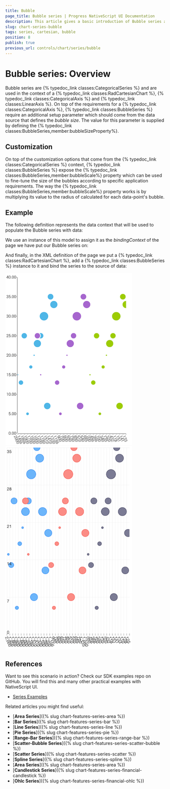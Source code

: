 ```yaml
---
title: Bubble
page_title: Bubble series | Progress NativeScript UI Documentation
description: This article gives a basic introduction of Bubble series and continues with a sample scenario of how Bubble series are used.
slug: chart-series-bubble
tags: series, cartesian, bubble
position: 8
publish: true
previous_url: controls/chart/series/bubble
---
```


# Bubble series: Overview
Bubble series are {% typedoc_link classes:CategoricalSeries %} and are used in the context of a {% typedoc_link classes:RadCartesianChart %}, {% typedoc_link classes:CategoricalAxis %} and {% typedoc_link classes:LinearAxis %}. On top of the requirements for a {% typedoc_link classes:CategoricalAxis %}, {% typedoc_link classes:BubbleSeries %} require an additional setup parameter which should come from the data source that defines the *bubble size*. The value for this parameter is supplied by defining the {% typedoc_link classes:BubbleSeries,member:bubbleSizeProperty%}.

## Customization
On top of the customization options that come from the {% typedoc_link classes:CategoricalSeries %} context, {% typedoc_link classes:BubbleSeries %} expose the {% typedoc_link classes:BubbleSeries,member:bubbleScale%} property which can be used to fine-tune the size of the bubbles according to specific application requirements. The way the {% typedoc_link classes:BubbleSeries,member:bubbleScale%} property works is by multiplying its value to the radius of calculated for each data-point's bubble.

## Example
The following definition represents the data context that will be used to populate the Bubble series with data:

<snippet id='bubble-data-source'/>

We use an instance of this model to assign it as the *bindingContext* of the page we have put our Bubble series on:

<snippet id='binding-context-bubble-series'/>

And finally, in the XML definition of the page we put a {% typedoc_link classes:RadCartesianChart %}, add a {% typedoc_link classes:BubbleSeries %} instance to it and bind the series to the source of data:

<snippet id='bubble-series'/>

![Cartesian chart: Bubble series](../../../img/ns_ui/bubble_series_android.png "Bubble series on Android.") ![Cartesian chart: Bubble series](../../../img/ns_ui/bubble_series_ios.png "Bubble series on iOS.")

## References
Want to see this scenario in action?
Check our SDK examples repo on GitHub. You will find this and many other practical examples with NativeScript UI.

* [Series Examples](https://github.com/telerik/nativescript-ui-samples/tree/master/chart/app/examples/series)

Related articles you might find useful:

* [**Area Series**]({% slug chart-features-series-area %})
* [**Bar Series**]({% slug chart-features-series-bar %})
* [**Line Series**]({% slug chart-features-series-line %})
* [**Pie Series**]({% slug chart-features-series-pie %})
* [**Range-Bar Series**]({% slug chart-features-series-range-bar %})
* [**Scatter-Bubble Series**]({% slug chart-features-series-scatter-bubble %})
* [**Scatter Series**]({% slug chart-features-series-scatter %})
* [**Spline Series**]({% slug chart-features-series-spline %})
* [**Area Series**]({% slug chart-features-series-area %})
* [**Candlestick Series**]({% slug chart-features-series-financial-candlestick %})
* [**Ohlc Series**]({% slug chart-features-series-financial-ohlc %})
